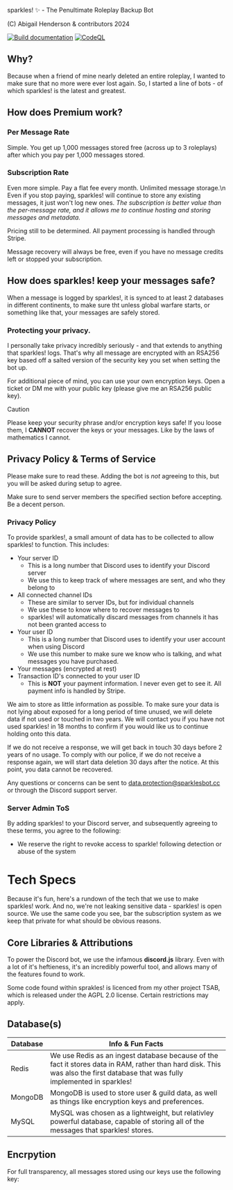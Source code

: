 sparkles! ✨ - The Penultimate Roleplay Backup Bot

(C) Abigail Henderson & contributors 2024

[![Build documentation](https://github.com/whizbangpop/sparkles/actions/workflows/deploy.yml/badge.svg?branch=main)](https://github.com/whizbangpop/sparkles/actions/workflows/deploy.yml)
[![CodeQL](https://github.com/whizbangpop/sparkles/actions/workflows/codeql.yml/badge.svg)](https://github.com/whizbangpop/sparkles/actions/workflows/codeql.yml)

## Why?
Because when a friend of mine nearly deleted an entire roleplay, I wanted to make sure that no more were ever lost again. So, I started a line of bots - of which sparkles! is the latest and greatest.

## How does Premium work?
### Per Message Rate
Simple. You get up 1,000 messages stored free (across up to 3 roleplays) after which you pay per 1,000 messages stored.

### Subscription Rate
Even more simple. Pay a flat fee every month. Unlimited message storage.\n
Even if you stop paying, sparkles! will continue to store any existing messages, it just won't log new ones.
*The subscription is better value than the per-message rate, and it allows me to continue hosting and storing messages and metadata.*

Pricing still to be determined. All payment processing is handled through Stripe.

Message recovery will always be free, even if you have no message credits left or stopped your subscription.

## How does sparkles! keep your messages safe?
When a message is logged by sparkles!, it is synced to at least 2 databases in different continents, to make sure tht unless global warfare starts, or something like that, your messages are safely stored.

### Protecting your privacy.
I personally take privacy incredibly seriously - and that extends to anything that sparkles! logs. That's why all message are encrypted with an RSA256 key based off a salted version of the security key you set when setting the bot up.

For additional piece of mind, you can use your own encryption keys. Open a ticket or DM me with your public key (please give me an RSA256 public key).

> [!CAUTION]
> Please keep your security phrase and/or encryption keys safe! If you loose them, I **CANNOT** recover the keys or your messages. Like by the laws of mathematics I cannot.

## Privacy Policy & Terms of Service

Please make sure to read these. Adding the bot is *not* agreeing to this, but you will be asked during setup to agree.

Make sure to send server members the specified section before accepting. Be a decent person.

### Privacy Policy
To provide sparkles!, a small amount of data has to be collected to allow sparkles! to function. This includes:
* Your server ID
  * This is a long number that Discord uses to identify your Discord server
  * We use this to keep track of where messages are sent, and who they belong to
* All connected channel IDs
  * These are similar to server IDs, but for individual channels
  * We use these to know where to recover messages to
  * sparkles! will automatically discard messages from channels it has not been granted access to
* Your user ID
  * This is a long number that Discord uses to identify your user account when using Discord
  * We use this number to make sure we know who is talking, and what messages you have purchased.
* Your messages (encrypted at rest)
* Transaction ID's connected to your user ID
  * This is **NOT** your payment information. I never even get to see it. All payment info is handled by Stripe.

We aim to store as little information as possible. To make sure your data is not lying about exposed for a long period of time unused, we will delete data if not used or touched in two years. We will contact you if you have not used sparkles! in 18 months to confirm if you would like us to continue holding onto this data.

If we do not receive a response, we will get back in touch 30 days before 2 years of no usage. To comply with our police, if we do not receive a response again, we will start data deletion 30 days after the notice. At this point, you data cannot be recovered.

Any questions or concerns can be sent to [data.protection@sparklesbot.cc](mailto:data.protection@sparklesbot.cc) or through the Discord support server.

### Server Admin ToS
By adding sparkles! to your Discord server, and subsequently agreeing to these terms, you agree to the following:
* We reserve the right to revoke access to sparkle! following detection or abuse of the system

# Tech Specs

Because it's fun, here's a rundown of the tech that we use to make sparkles! work. And no, we're not leaking sensitive
data - sparkles! is open source. We use the same code you see, bar the subscription system as we keep that private for
what should be obvious reasons.

## Core Libraries & Attributions

To power the Discord bot, we use the infamous **discord.js** library. Even with a lot of it's heftieness, it's an
incredibly powerful tool, and allows many of the features found to work.

Some code found within sprakles! is licenced from my other project TSAB, which is released under the AGPL 2.0 license.
Certain restrictions may apply.

## Database(s)

| Database | Info & Fun Facts                                                                                                                                                              |
|----------|-------------------------------------------------------------------------------------------------------------------------------------------------------------------------------|
| Redis    | We use Redis as an ingest database because of the fact it stores data in RAM, rather than hard disk. This was also the first database that was fully implemented in sparkles! |
| MongoDB  | MongoDB is used to store user & guild data, as well as things like encryption keys and preferences.                                                                           |
| MySQL    | MySQL was chosen as a lightweight, but relativley powerful database, capable of storing all of the messages that sparkles! stores.                                            |

## Encrpytion

For full transparency, all messages stored using our keys use the following key:

```bash

```
